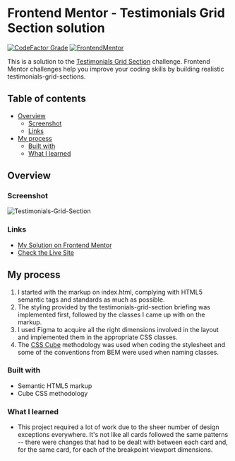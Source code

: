 # Frontend Mentor - Testimonials Grid Section solution

[![CodeFactor Grade](https://img.shields.io/codefactor/grade/github/EONRaider/testimonials-grid-section?label=CodeFactor&logo=codefactor&style=flat-square)](https://www.codefactor.io/repository/github/eonraider/testimonials-grid-section)
[![FrontendMentor](https://img.shields.io/badge/FrontendMentor-EONRaider-blue?style=flat-square)](https://www.frontendmentor.io/profile/EONRaider)

This is a solution to
the [Testimonials Grid Section](https://www.frontendmentor.io/challenges/testimonials-grid-section-Nnw6J7Un7) challenge.
Frontend Mentor challenges help you improve your coding skills by
building realistic testimonials-grid-sections.

## Table of contents

- [Overview](#overview)
    - [Screenshot](#screenshot)
    - [Links](#links)
- [My process](#my-process)
    - [Built with](#built-with)
    - [What I learned](#what-i-learned)

## Overview

### Screenshot

![Testimonials-Grid-Section](https://github.com/EONRaider/Testimonials-Grid-Section/assets/15611424/f7766e83-9433-4b2b-b9c5-3261c78ba165)

### Links

- [My Solution on Frontend Mentor]()
- [Check the Live Site](https://eonraider-testimonials-grid-section.netlify.app/)

## My process

1. I started with the markup on index.html, complying with HTML5 semantic tags and standards as much as possible.
2. The styling provided by the testimonials-grid-section briefing was implemented first, followed by the classes I came
   up with on the
   markup.
3. I used Figma to acquire all the right dimensions involved in the layout and implemented them in the appropriate CSS
   classes.
4. The [CSS Cube](https://cube.fyi/) methodology was used when coding the stylesheet and some of the conventions from
   BEM were used when naming classes.

### Built with

- Semantic HTML5 markup
- Cube CSS methodology

### What I learned

- This project required a lot of work due to the sheer number of design exceptions everywhere. It's not like all cards
  followed the same patterns -- there were changes that had to be dealt with between each card and, for the same card,
  for each of the breakpoint viewport dimensions.